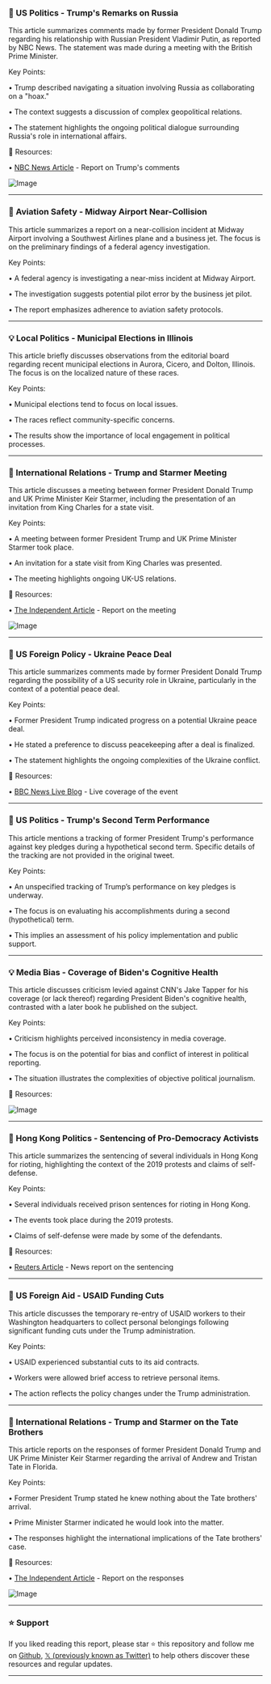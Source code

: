 ### 🤖 US Politics - Trump's Remarks on Russia

This article summarizes comments made by former President Donald Trump regarding his relationship with Russian President Vladimir Putin, as reported by NBC News.  The statement was made during a meeting with the British Prime Minister.

Key Points:

• Trump described navigating a situation involving Russia as collaborating on a "hoax."


• The context suggests a discussion of complex geopolitical relations.


• The statement highlights the ongoing political dialogue surrounding Russia's role in international affairs.


🔗 Resources:

• [NBC News Article](https://nbcnews.com/politics/trump-administration/live-blog/live-updates-trump-musk-doge-russia-tariffs-rcna193938…) - Report on Trump's comments

![Image](https://pbs.twimg.com/ext_tw_video_thumb/1895194336448442368/pu/img/-EXi8q08FhhVl5q-.jpg)


---

### 🤖 Aviation Safety - Midway Airport Near-Collision

This article summarizes a report on a near-collision incident at Midway Airport involving a Southwest Airlines plane and a business jet.  The focus is on the preliminary findings of a federal agency investigation.

Key Points:

• A federal agency is investigating a near-miss incident at Midway Airport.

• The investigation suggests potential pilot error by the business jet pilot.

• The report emphasizes adherence to aviation safety protocols.


---

### 💡 Local Politics - Municipal Elections in Illinois

This article briefly discusses observations from the editorial board regarding recent municipal elections in Aurora, Cicero, and Dolton, Illinois.  The focus is on the localized nature of these races.

Key Points:

• Municipal elections tend to focus on local issues.


• The races reflect community-specific concerns.


• The results show the importance of local engagement in political processes.


---

### 🤖 International Relations - Trump and Starmer Meeting

This article discusses a meeting between former President Donald Trump and UK Prime Minister Keir Starmer, including the presentation of an invitation from King Charles for a state visit.

Key Points:

• A meeting between former President Trump and UK Prime Minister Starmer took place.


• An invitation for a state visit from King Charles was presented.


• The meeting highlights ongoing UK-US relations.


🔗 Resources:

• [The Independent Article](https://trib.al/QzeZjTJ) - Report on the meeting

![Image](https://pbs.twimg.com/media/Gk0Ur_vWwAAiMbZ.jpg)


---

### 🤖 US Foreign Policy - Ukraine Peace Deal

This article summarizes comments made by former President Donald Trump regarding the possibility of a US security role in Ukraine, particularly in the context of a potential peace deal.


Key Points:

• Former President Trump indicated progress on a potential Ukraine peace deal.

• He stated a preference to discuss peacekeeping after a deal is finalized.

• The statement highlights the ongoing complexities of the Ukraine conflict.


🔗 Resources:

• [BBC News Live Blog](https://bbc.in/3DaRTxa) -  Live coverage of the event


---

### 🤖 US Politics - Trump's Second Term Performance

This article mentions a tracking of former President Trump's performance against key pledges during a hypothetical second term.  Specific details of the tracking are not provided in the original tweet.

Key Points:

•  An unspecified tracking of Trump’s performance on key pledges is underway.


• The focus is on evaluating his accomplishments during a second (hypothetical) term.


•  This implies an assessment of his policy implementation and public support.


---

### 💡 Media Bias - Coverage of Biden's Cognitive Health

This article discusses criticism levied against CNN's Jake Tapper for his coverage (or lack thereof) regarding President Biden's cognitive health, contrasted with a later book he published on the subject.

Key Points:

•  Criticism highlights perceived inconsistency in media coverage.


•  The focus is on the potential for bias and conflict of interest in political reporting.


•  The situation illustrates the complexities of objective political journalism.


🔗 Resources:

![Image](https://pbs.twimg.com/ext_tw_video_thumb/1895190938223259648/pu/img/TxWHXqmgc5FVY5Ok.jpg)


---

### 🤖 Hong Kong Politics - Sentencing of Pro-Democracy Activists

This article summarizes the sentencing of several individuals in Hong Kong for rioting, highlighting the context of the 2019 protests and claims of self-defense.

Key Points:

•  Several individuals received prison sentences for rioting in Hong Kong.

•  The events took place during the 2019 protests.


•  Claims of self-defense were made by some of the defendants.


🔗 Resources:

• [Reuters Article](https://reut.rs/4brb9Du) - News report on the sentencing


---

### 🤖 US Foreign Aid - USAID Funding Cuts

This article discusses the temporary re-entry of USAID workers to their Washington headquarters to collect personal belongings following significant funding cuts under the Trump administration.

Key Points:

•  USAID experienced substantial cuts to its aid contracts.

•  Workers were allowed brief access to retrieve personal items.

• The action reflects the policy changes under the Trump administration.


---

### 🤖 International Relations - Trump and Starmer on the Tate Brothers

This article reports on the responses of former President Donald Trump and UK Prime Minister Keir Starmer regarding the arrival of Andrew and Tristan Tate in Florida.

Key Points:

•  Former President Trump stated he knew nothing about the Tate brothers' arrival.


•  Prime Minister Starmer indicated he would look into the matter.


•  The responses highlight the international implications of the Tate brothers' case.


🔗 Resources:

• [The Independent Article](https://trib.al/5c9AcrC) - Report on the responses

![Image](https://pbs.twimg.com/media/Gk0Ln5JXQAA_EPw.jpg)


---

### ⭐️ Support

If you liked reading this report, please star ⭐️ this repository and follow me on [Github](https://github.com/Drix10), [𝕏 (previously known as Twitter)](https://x.com/DRIX_10_) to help others discover these resources and regular updates.

---